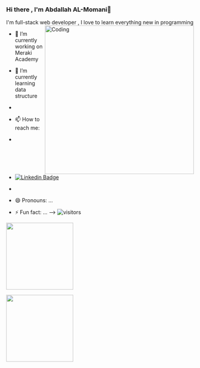 ### Hi there , I'm Abdallah AL-Momani👋

I'm full-stack web developer , I love to learn everything new in programming
<img align="right" alt="Coding" width="400" src="https://media.istockphoto.com/photos/cyber-security-web-development-and-work-in-it-concept-picture-id1289411982?b=1&k=20&m=1289411982&s=170667a&w=0&h=0R3OXR4L6LOGphYA3sul4bWQwpGj_DSl05ENiP2kRZg=">

- 🔭 I’m currently working on Meraki Academy
- 🌱 I’m currently learning data structure
- 

- 📫 How to reach me: 
- <a href="https://www.linkedin.com/in/abdallah-al-momani/">
- <img src="https://camo.githubusercontent.com/93ca47e21e17f622a41d26d599e008e4c30b8a322186f18019bc43d54f57b0c9/68747470733a2f2f696d672e736869656c64732e696f2f62616467652f2d4c696e6b6564496e2d3065373661383f7374796c653d666c61742d737175617265266c6f676f3d4c696e6b6564696e266c6f676f436f6c6f723d7768697465" alt="Linkedin Badge" data-canonical-src="https://img.shields.io/badge/-LinkedIn-0e76a8?style=flat-square&amp;logo=Linkedin&amp;logoColor=white" style="max-width: 100%;"></a>
- 
- 😄 Pronouns: ...
- ⚡ Fun fact: ...
-->
![visitors](https://visitor-badge.glitch.me/badge?page_id=page.id)

<img height="180em" src="https://github-readme-stats.vercel.app/api?username=AbdullahMomani&show_icons=true&hide_border=true&&count_private=true&include_all_commits=true" />


<a target="_blank" rel="noopener noreferrer" href="https://camo.githubusercontent.com/3bf9d861c660e025afade0ada53ec4456b8d013bb999152a6bd8c5c5ed37e05a/68747470733a2f2f6769746875622d726561646d652d73746174732e76657263656c2e6170702f6170693f757365726e616d653d47617075722673686f775f69636f6e733d7472756526686964655f626f726465723d747275652626636f756e745f707269766174653d7472756526696e636c7564655f616c6c5f636f6d6d6974733d74727565"><img height="180em" src="https://camo.githubusercontent.com/3bf9d861c660e025afade0ada53ec4456b8d013bb999152a6bd8c5c5ed37e05a/68747470733a2f2f6769746875622d726561646d652d73746174732e76657263656c2e6170702f6170693f757365726e616d653d47617075722673686f775f69636f6e733d7472756526686964655f626f726465723d747275652626636f756e745f707269766174653d7472756526696e636c7564655f616c6c5f636f6d6d6974733d74727565" data-canonical-src="https://github-readme-stats.vercel.app/api?username=Gapur&amp;show_icons=true&amp;hide_border=true&amp;&amp;count_private=true&amp;include_all_commits=true" style="max-width: 100%;"></a>


